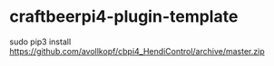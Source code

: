 # craftbeerpi4-plugin-template

sudo pip3 install https://github.com/avollkopf/cbpi4_HendiControl/archive/master.zip
